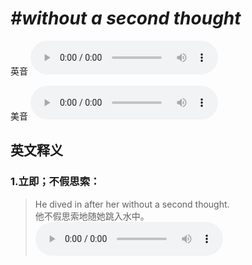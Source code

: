 # ***\#without a second thought*** 
英音
<audio src="./media/without a second thought1_AAC.aac" controls="controls"></audio>

美音
<audio src="./media/without a second thought2_AAC.aac" controls="controls"></audio>



  

英文释义
---
### 1.**立即；不假思索：**  

 > He dived in after her without a second thought.  
 > 他不假思索地随她跳入水中。    
<audio src="./media/thought-He dived in.aac" controls="controls"></audio>


